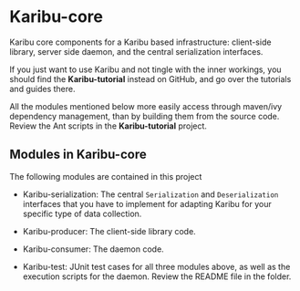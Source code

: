 Karibu-core
===========

Karibu core components for a Karibu based infrastructure: client-side
library, server side daemon, and the central serialization interfaces.

If you just want to use Karibu and not tingle with the inner workings,
you should find the **Karibu-tutorial** instead on GitHub, and go over
the tutorials and guides there. 

All the modules mentioned below more easily access through maven/ivy
dependency management, than by building them from the source
code. Review the Ant scripts in the **Karibu-tutorial** project.

Modules in Karibu-core
---

The following modules are contained in this project

  *  Karibu-serialization: The central `Serialization` and
     `Deserialization` interfaces that you have to implement for
     adapting Karibu for your specific type of data collection.

  * Karibu-producer: The client-side library code.

  * Karibu-consumer: The daemon code.	 

  * Karibu-test: JUnit test cases for all three modules above, as well
    as the execution scripts for the daemon. Review the README file in
    the folder.




